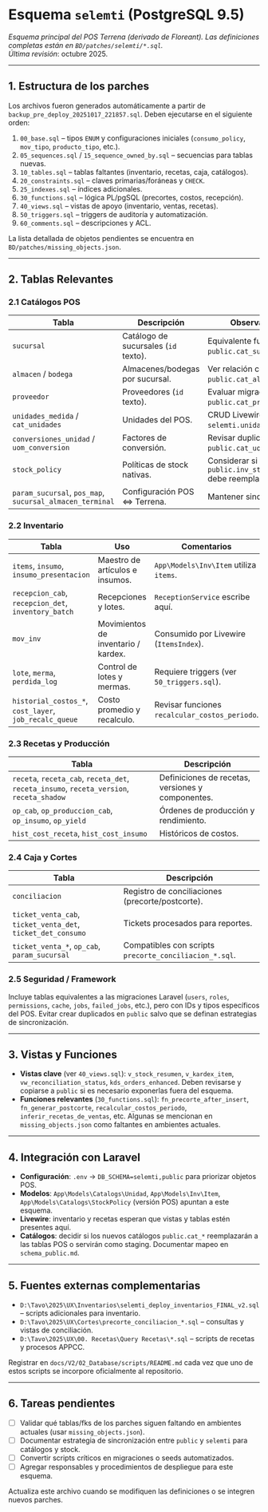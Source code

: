 # Esquema `selemti` (PostgreSQL 9.5)

_Esquema principal del POS Terrena (derivado de Floreant). Las definiciones completas están en `BD/patches/selemti/*.sql`._  
_Última revisión_: octubre 2025.

---

## 1. Estructura de los parches

Los archivos fueron generados automáticamente a partir de `backup_pre_deploy_20251017_221857.sql`. Deben ejecutarse en el siguiente orden:

1. `00_base.sql` – tipos `ENUM` y configuraciones iniciales (`consumo_policy`, `mov_tipo`, `producto_tipo`, etc.).  
2. `05_sequences.sql` / `15_sequence_owned_by.sql` – secuencias para tablas nuevas.  
3. `10_tables.sql` – tablas faltantes (inventario, recetas, caja, catálogos).  
4. `20_constraints.sql` – claves primarias/foráneas y `CHECK`.  
5. `25_indexes.sql` – índices adicionales.  
6. `30_functions.sql` – lógica PL/pgSQL (precortes, costos, recepción).  
7. `40_views.sql` – vistas de apoyo (inventario, ventas, recetas).  
8. `50_triggers.sql` – triggers de auditoría y automatización.  
9. `60_comments.sql` – descripciones y ACL.

La lista detallada de objetos pendientes se encuentra en `BD/patches/missing_objects.json`.

---

## 2. Tablas Relevantes

### 2.1 Catálogos POS

| Tabla | Descripción | Observaciones |
|-------|-------------|---------------|
| `sucursal` | Catálogo de sucursales (`id` texto). | Equivalente funcional a `public.cat_sucursales`. |
| `almacen` / `bodega` | Almacenes/bodegas por sucursal. | Ver relación con `public.cat_almacenes`. |
| `proveedor` | Proveedores (`id` texto). | Evaluar migración a `public.cat_proveedores`. |
| `unidades_medida` / `cat_unidades` | Unidades del POS. | CRUD Livewire opera sobre `selemti.unidades_medida`. |
| `conversiones_unidad` / `uom_conversion` | Factores de conversión. | Revisar duplicidad con `public.cat_uom_conversion`. |
| `stock_policy` | Políticas de stock nativas. | Considerar si `public.inv_stock_policy` debe reemplazarla. |
| `param_sucursal`, `pos_map`, `sucursal_almacen_terminal` | Configuración POS ⇔ Terrena. | Mantener sincronizado. |

### 2.2 Inventario

| Tabla | Uso | Comentarios |
|-------|-----|-------------|
| `items`, `insumo`, `insumo_presentacion` | Maestro de artículos e insumos. | `App\Models\Inv\Item` utiliza `items`. |
| `recepcion_cab`, `recepcion_det`, `inventory_batch` | Recepciones y lotes. | `ReceptionService` escribe aquí. |
| `mov_inv` | Movimientos de inventario / kardex. | Consumido por Livewire (`ItemsIndex`). |
| `lote`, `merma`, `perdida_log` | Control de lotes y mermas. | Requiere triggers (ver `50_triggers.sql`). |
| `historial_costos_*`, `cost_layer`, `job_recalc_queue` | Costo promedio y recalculo. | Revisar funciones `recalcular_costos_periodo`. |

### 2.3 Recetas y Producción

| Tabla | Descripción |
|-------|-------------|
| `receta`, `receta_cab`, `receta_det`, `receta_insumo`, `receta_version`, `receta_shadow` | Definiciones de recetas, versiones y componentes. |
| `op_cab`, `op_produccion_cab`, `op_insumo`, `op_yield` | Órdenes de producción y rendimiento. |
| `hist_cost_receta`, `hist_cost_insumo` | Históricos de costos. |

### 2.4 Caja y Cortes

| Tabla | Descripción |
|-------|-------------|
| `conciliacion` | Registro de conciliaciones (precorte/postcorte). |
| `ticket_venta_cab`, `ticket_venta_det`, `ticket_det_consumo` | Tickets procesados para reportes. |
| `ticket_venta_*`, `op_cab`, `param_sucursal` | Compatibles con scripts `precorte_conciliacion_*.sql`. |

### 2.5 Seguridad / Framework

Incluye tablas equivalentes a las migraciones Laravel (`users`, `roles`, `permissions`, `cache`, `jobs`, `failed_jobs`, etc.), pero con IDs y tipos específicos del POS. Evitar crear duplicados en `public` salvo que se definan estrategias de sincronización.

---

## 3. Vistas y Funciones

- **Vistas clave** (ver `40_views.sql`): `v_stock_resumen`, `v_kardex_item`, `vw_reconciliation_status`, `kds_orders_enhanced`. Deben revisarse y copiarse a `public` si es necesario exponerlas fuera del esquema.  
- **Funciones relevantes** (`30_functions.sql`): `fn_precorte_after_insert`, `fn_generar_postcorte`, `recalcular_costos_periodo`, `inferir_recetas_de_ventas`, etc. Algunas se mencionan en `missing_objects.json` como faltantes en ambientes actuales.

---

## 4. Integración con Laravel

- **Configuración**: `.env` → `DB_SCHEMA=selemti,public` para priorizar objetos POS.  
- **Modelos**: `App\Models\Catalogs\Unidad`, `App\Models\Inv\Item`, `App\Models\Catalogs\StockPolicy` (versión POS) apuntan a este esquema.  
- **Livewire**: inventario y recetas esperan que vistas y tablas estén presentes aquí.  
- **Catálogos**: decidir si los nuevos catálogos `public.cat_*` reemplazarán a las tablas POS o servirán como staging. Documentar mapeo en `schema_public.md`.

---

## 5. Fuentes externas complementarias

- `D:\Tavo\2025\UX\Inventarios\selemti_deploy_inventarios_FINAL_v2.sql` – scripts adicionales para inventario.  
- `D:\Tavo\2025\UX\Cortes\precorte_conciliacion_*.sql` – consultas y vistas de conciliación.  
- `D:\Tavo\2025\UX\00. Recetas\Query Recetas\*.sql` – scripts de recetas y procesos APPCC.

Registrar en `docs/V2/02_Database/scripts/README.md` cada vez que uno de estos scripts se incorpore oficialmente al repositorio.

---

## 6. Tareas pendientes

- [ ] Validar qué tablas/fks de los parches siguen faltando en ambientes actuales (usar `missing_objects.json`).  
- [ ] Documentar estrategia de sincronización entre `public` y `selemti` para catálogos y stock.  
- [ ] Convertir scripts críticos en migraciones o seeds automatizados.  
- [ ] Agregar responsables y procedimientos de despliegue para este esquema.

Actualiza este archivo cuando se modifiquen las definiciones o se integren nuevos parches.
